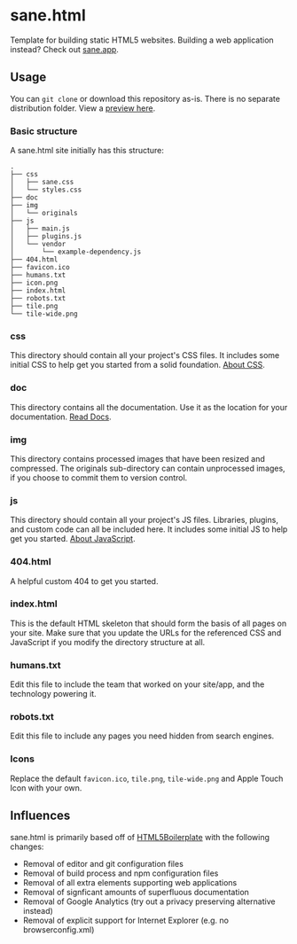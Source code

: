 # sane.html
Template for building static HTML5 websites.  Building a web application instead?  Check out [sane.app](https://github.com/rchillard/sane.app).

## Usage

You can `git clone` or download this repository as-is. There is no separate distribution folder.  View a [preview here](https://rchillard.github.io/sane.html/).

### Basic structure

A sane.html site initially has this structure:

```
.
├── css
│   ├── sane.css
│   └── styles.css
├── doc
├── img
│   └── originals
├── js
│   ├── main.js
│   ├── plugins.js
│   └── vendor
│       └── example-dependency.js
├── 404.html
├── favicon.ico
├── humans.txt
├── icon.png
├── index.html
├── robots.txt
├── tile.png
└── tile-wide.png
```

### css

This directory should contain all your project's CSS files. It includes some
initial CSS to help get you started from a solid foundation. [About CSS](doc/css.md).

### doc

This directory contains all the documentation. Use it as the location for your documentation. [Read Docs](doc/README.md).

### img

This directory contains processed images that have been resized and compressed.  The originals sub-directory can contain unprocessed images, if you choose to commit them to version control.

### js

This directory should contain all your project's JS files. Libraries, plugins,
and custom code can all be included here. It includes some initial JS to help
get you started. [About JavaScript](doc/js.md).

### 404.html

A helpful custom 404 to get you started.

### index.html

This is the default HTML skeleton that should form the basis of all pages on
your site. Make sure that you update the URLs for the referenced CSS and JavaScript if you
modify the directory structure at all.

### humans.txt

Edit this file to include the team that worked on your site/app, and the
technology powering it.

### robots.txt

Edit this file to include any pages you need hidden from search engines.

### Icons

Replace the default `favicon.ico`, `tile.png`, `tile-wide.png` and Apple Touch
Icon with your own.

## Influences
sane.html is primarily based off of [HTML5Boilerplate](https://github.com/h5bp/html5-boilerplate) with the following changes:
- Removal of editor and git configuration files
- Removal of build process and npm configuration files
- Removal of all extra elements supporting web applications
- Removal of signficant amounts of superfluous documentation
- Removal of Google Analytics (try out a privacy preserving alternative instead)
- Removal of explicit support for Internet Explorer (e.g. no browserconfig.xml)